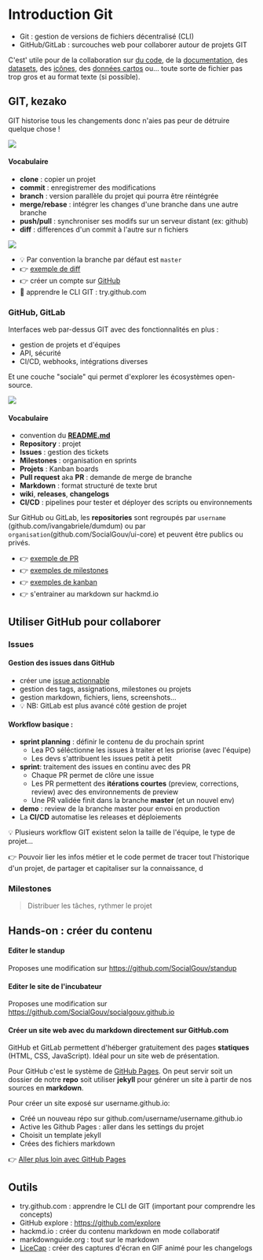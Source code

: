 # Introduction Git

- Git : gestion de versions de fichiers décentralisé (CLI)
- GitHub/GitLab : surcouches web pour collaborer autour de projets GIT

C'est' utile pour de la collaboration sur [du code](https://code.etalab.gouv.fr/fr/repos), de la [documentation](https://github.com/elastic/docs), des [datasets](https://github.com/fanzeyi/pokemon.json), des [icônes](https://github.com/FortAwesome/Font-Awesome), des [données cartos](https://github.com/simonepri/geo-maps) ou... toute sorte de fichier pas trop gros et au format texte (si possible).

## GIT, kezako

GIT historise tous les changements donc n'aies pas peur de détruire quelque chose !

![](https://i.imgur.com/JO9x1WF.png)

#### Vocabulaire

- **clone** : copier un projet
- **commit** : enregistremer des modifications
- **branch** : version parallèle du projet qui pourra être réintégrée
- **merge/rebase** : intégrer les changes d'une branche dans une autre branche
- **push/pull** : synchroniser ses modifs sur un serveur distant (ex: github)
- **diff** : differences d'un commit à l'autre sur n fichiers

![](https://i.imgur.com/1jrfQWR.png)

- 💡 Par convention la branche par défaut est `master`
- 👉 [exemple de diff](https://github.com/SocialGouv/code-du-travail-numerique/pull/2350/files)
- 👉 créer un compte sur [GitHub](https://github.com)
- 💪 apprendre le CLI GIT : try.github.com

### GitHub, GitLab

Interfaces web par-dessus GIT avec des fonctionnalités en plus :

- gestion de projets et d'équipes
- API, sécurité
- CI/CD, webhooks, intégrations diverses

Et une couche "sociale" qui permet d'explorer les écosystèmes open-source.

![](https://i.imgur.com/a9PDIRS.png)

#### Vocabulaire

- convention du [**README.md**](https://github.com/SocialGouv/code-du-travail-numerique/blob/master/README.md)
- **Repository** : projet
- **Issues** : gestion des tickets
- **Milestones** : organisation en sprints
- **Projets** : Kanban boards
- **Pull request** aka **PR** : demande de merge de branche
- **Markdown** : format structuré de texte brut
- **wiki**, **releases**, **changelogs**
- **CI/CD** : pipelines pour tester et déployer des scripts ou environnements

Sur GitHub ou GitLab, les **repositories** sont regroupés par `username` (github.com/ivangabriele/dumdum) ou par `organisation`(github.com/SocialGouv/ui-core) et peuvent être publics ou privés.

- 👉 [exemple de PR](https://github.com/SocialGouv/code-du-travail-numerique/pull/963)
- 👉 [exemples de milestones](https://github.com/SocialGouv/code-du-travail-numerique/milestones?state=closed)
- 👉 [exemples de kanban](https://github.com/ansible/ansible/projects/27)
- 👉 s'entrainer au markdown sur hackmd.io

## Utiliser GitHub pour collaborer

### Issues

#### Gestion des issues dans GitHub

- créer une [issue actionnable](https://github.com/betagouv/demarches-simplifiees.fr/wiki/Comment-%C3%A9crire-une-bonne-issue)
- gestion des tags, assignations, milestones ou projets
- gestion markdown, fichiers, liens, screenshots...
- 💡 NB: GitLab est plus avancé côté gestion de projet

#### Workflow basique :

- **sprint planning** : définir le contenu de du prochain sprint
  - Lea PO séléctionne les issues à traiter et les priorise (avec l'équipe)
  - Les devs s'attribuent les issues petit à petit
- **sprint**: traitement des issues en continu avec des PR
  - Chaque PR permet de clôre une issue
  - Les PR permettent des **itérations courtes** (preview, corrections, review) avec des environnements de preview
  - Une PR validée finit dans la branche **master** (et un nouvel env)
- **demo** : review de la branche master pour envoi en production
- La **CI/CD** automatise les releases et déploiements

💡 Plusieurs workflow GIT existent selon la taille de l'équipe, le type de projet...

👉 Pouvoir lier les infos métier et le code permet de tracer tout l'historique d'un projet, de partager et capitaliser sur la connaissance, d

### Milestones

> Distribuer les tâches, rythmer le projet

## Hands-on : créer du contenu

#### Editer le standup

Proposes une modification sur https://github.com/SocialGouv/standup

#### Editer le site de l'incubateur

Proposes une modification sur https://github.com/SocialGouv/socialgouv.github.io

#### Créer un site web avec du markdown directement sur GitHub.com

GitHub et GitLab permettent d'héberger gratuitement des pages **statiques** (HTML, CSS, JavaScript). Idéal pour un site web de présentation.

Pour GitHub c'est le système de [GitHub Pages](https://help.github.com/en/github/working-with-github-pages). On peut servir soit un dossier de notre **repo** soit utiliser **jekyll** pour générer un site à partir de nos sources en **markdown**.

Pour créer un site exposé sur username.github.io:

- Créé un nouveau répo sur github.com/username/username.github.io
- Active les Github Pages : aller dans les settings du projet
- Choisit un template jekyll
- Crées des fichiers markdown

👉 [Aller plus loin avec GitHub Pages](https://help.github.com/en/github/working-with-github-pages)

## Outils

- try.github.com : apprendre le CLI de GIT (important pour comprendre les concepts)
- GitHub explore : https://github.com/explore
- hackmd.io : créer du contenu markdown en mode collaboratif
- markdownguide.org : tout sur le markdown
- [LiceCap](https://www.cockos.com/licecap) : créer des captures d'écran en GIF animé pour les changelogs

